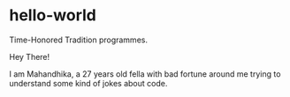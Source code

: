 # hello-world
Time-Honored Tradition programmes.

Hey There!

I am Mahandhika, a 27 years old fella with bad fortune around me 
trying to understand some kind of jokes about code.
